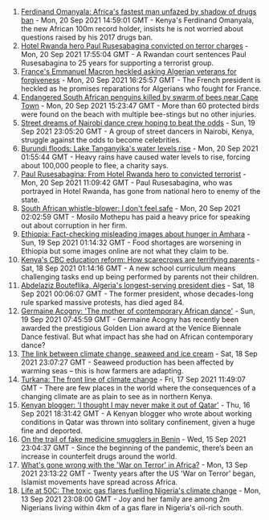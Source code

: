 1. [Ferdinand Omanyala: Africa's fastest man unfazed by shadow of drugs ban](https://www.bbc.co.uk/sport/africa/58623341?at_medium=RSS&at_campaign=KARANGA) - Mon, 20 Sep 2021 14:59:01 GMT - Kenya's Ferdinand Omanyala, the new African 100m record holder, insists he is not worried about questions raised by his 2017 drugs ban.
2. [Hotel Rwanda hero Paul Rusesabagina convicted on terror charges](https://www.bbc.co.uk/news/world-africa-58624691?at_medium=RSS&at_campaign=KARANGA) - Mon, 20 Sep 2021 17:55:04 GMT - A Rwandan court sentences Paul Rusesabagina to 25 years for supporting a terrorist group.
3. [France's Emmanuel Macron heckled asking Algerian veterans for forgiveness](https://www.bbc.co.uk/news/world-africa-58626309?at_medium=RSS&at_campaign=KARANGA) - Mon, 20 Sep 2021 16:25:57 GMT - The French president is heckled as he promises reparations for Algerians who fought for France.
4. [Endangered South African penguins killed by swarm of bees near Cape Town](https://www.bbc.co.uk/news/world-africa-58622482?at_medium=RSS&at_campaign=KARANGA) - Mon, 20 Sep 2021 15:23:47 GMT - More than 60 protected birds were found on the beach with multiple bee-stings but no other injuries.
5. [Street dreams of Nairobi dance crew hoping to beat the odds](https://www.bbc.co.uk/news/world-africa-58602632?at_medium=RSS&at_campaign=KARANGA) - Sun, 19 Sep 2021 23:05:20 GMT - A group of street dancers in Nairobi, Kenya, struggle against the odds to become celebrities.
6. [Burundi floods: Lake Tanganyika's water levels rise](https://www.bbc.co.uk/news/world-africa-58614677?at_medium=RSS&at_campaign=KARANGA) - Mon, 20 Sep 2021 01:55:44 GMT - Heavy rains have caused water levels to rise, forcing about 100,000 people to flee, a charity says.
7. [Paul Rusesabagina: From Hotel Rwanda hero to convicted terrorist](https://www.bbc.co.uk/news/world-africa-58604468?at_medium=RSS&at_campaign=KARANGA) - Mon, 20 Sep 2021 11:09:42 GMT - Paul Rusesabagina, who was portrayed in Hotel Rwanda, has gone from national hero to enemy of the state.
8. [South African whistle-blower: I don't feel safe](https://www.bbc.co.uk/news/world-africa-58550717?at_medium=RSS&at_campaign=KARANGA) - Mon, 20 Sep 2021 02:02:59 GMT - Mosilo Mothepu has paid a heavy price for speaking out about corruption in her firm.
9. [Ethiopia: Fact-checking misleading images about hunger in Amhara](https://www.bbc.co.uk/news/58595360?at_medium=RSS&at_campaign=KARANGA) - Sun, 19 Sep 2021 01:14:32 GMT - Food shortages are worsening in Ethiopia but some images online are not what they claim to be.
10. [Kenya's CBC education reform: How scarecrows are terrifying parents](https://www.bbc.co.uk/news/world-africa-58597917?at_medium=RSS&at_campaign=KARANGA) - Sat, 18 Sep 2021 01:14:16 GMT - A new school curriculum means challenging tasks end up being performed by parents not their children.
11. [Abdelaziz Bouteflika, Algeria's longest-serving president dies](https://www.bbc.co.uk/news/world-africa-56269634?at_medium=RSS&at_campaign=KARANGA) - Sat, 18 Sep 2021 00:06:07 GMT - The former president, whose decades-long rule sparked massive protests, has died aged 84.
12. [Germaine Acogny: 'The mother of contemporary African dance'](https://www.bbc.co.uk/news/world-africa-58588092?at_medium=RSS&at_campaign=KARANGA) - Sun, 19 Sep 2021 07:45:59 GMT - Germaine Acogny has recently been awarded the prestigious Golden Lion award at the Venice Biennale Dance festival. But what impact has she had on African contemporary dance?
13. [The link between climate change, seaweed and ice cream](https://www.bbc.co.uk/news/stories-58582499?at_medium=RSS&at_campaign=KARANGA) - Sat, 18 Sep 2021 23:07:27 GMT - Seaweed production has been affected by warming seas – this is how farmers are adapting.
14. [Turkana: The front line of climate change](https://www.bbc.co.uk/news/world-africa-58598819?at_medium=RSS&at_campaign=KARANGA) - Fri, 17 Sep 2021 11:49:07 GMT - There are few places in the world where the consequences of a changing climate are as plain to see as in northern Kenya.
15. [Kenyan blogger: 'I thought I may never make it out of Qatar'](https://www.bbc.co.uk/news/world-africa-58590800?at_medium=RSS&at_campaign=KARANGA) - Thu, 16 Sep 2021 18:31:42 GMT - A Kenyan blogger who wrote about working conditions in Qatar was thrown into solitary confinement, given a huge fine and deported.
16. [On the trail of fake medicine smugglers in Benin](https://www.bbc.co.uk/news/world-africa-58577421?at_medium=RSS&at_campaign=KARANGA) - Wed, 15 Sep 2021 23:04:37 GMT - Since the beginning of the pandemic, there’s been an increase in counterfeit drugs around the world.
17. [What's gone wrong with the 'War on Terror' in Africa?](https://www.bbc.co.uk/news/world-africa-58552058?at_medium=RSS&at_campaign=KARANGA) - Mon, 13 Sep 2021 23:13:22 GMT - Twenty years after the US 'War on Terror' began, Islamist movements have spread across Africa.
18. [Life at 50C: The toxic gas flares fuelling Nigeria's climate change](https://www.bbc.co.uk/news/world-africa-58549010?at_medium=RSS&at_campaign=KARANGA) - Mon, 13 Sep 2021 23:08:00 GMT - Joy and her family are among 2m Nigerians living within 4km of a gas flare in Nigeria's oil-rich south.
